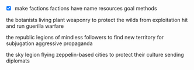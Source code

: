 - [x] make factions
factions have
	name
	resources
	goal
	methods

the botanists
living plant weaponry
to protect the wilds from exploitation
hit and run guerilla warfare

the republic
legions of mindless followers
to find new territory for subjugation
aggressive propaganda

the sky legion
flying zeppelin-based cities
to protect their culture
sending diplomats

